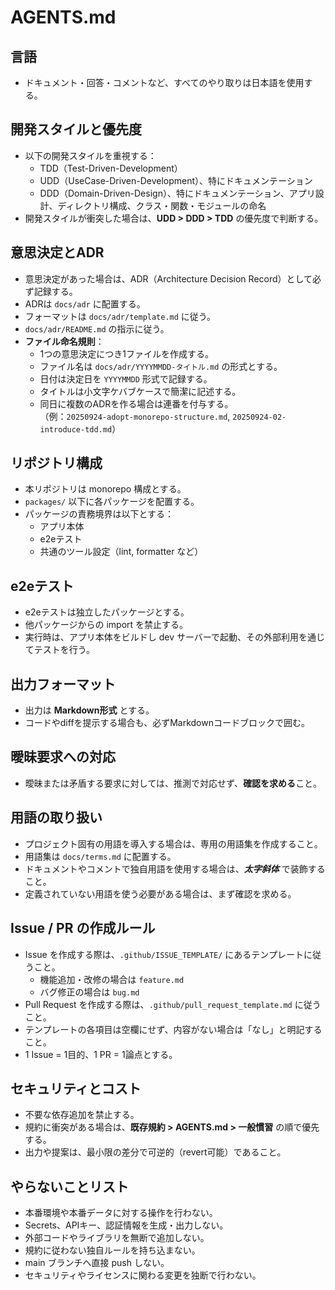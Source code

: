 # AGENTS.md

## 言語

- ドキュメント・回答・コメントなど、すべてのやり取りは日本語を使用する。

## 開発スタイルと優先度

- 以下の開発スタイルを重視する：
  - TDD（Test-Driven-Development）
  - UDD（UseCase-Driven-Development）、特にドキュメンテーション
  - DDD（Domain-Driven-Design）、特にドキュメンテーション、アプリ設計、ディレクトリ構成、クラス・関数・モジュールの命名
- 開発スタイルが衝突した場合は、**UDD > DDD > TDD** の優先度で判断する。

## 意思決定とADR

- 意思決定があった場合は、ADR（Architecture Decision Record）として必ず記録する。
- ADRは `docs/adr` に配置する。
- フォーマットは `docs/adr/template.md` に従う。
- `docs/adr/README.md` の指示に従う。
- **ファイル命名規則**：
  - 1つの意思決定につき1ファイルを作成する。
  - ファイル名は `docs/adr/YYYYMMDD-タイトル.md` の形式とする。
  - 日付は決定日を `YYYYMMDD` 形式で記録する。
  - タイトルは小文字ケバブケースで簡潔に記述する。
  - 同日に複数のADRを作る場合は連番を付与する。  
    （例：`20250924-adopt-monorepo-structure.md`, `20250924-02-introduce-tdd.md`）

## リポジトリ構成

- 本リポジトリは monorepo 構成とする。
- `packages/` 以下に各パッケージを配置する。
- パッケージの責務境界は以下とする：
  - アプリ本体
  - e2eテスト
  - 共通のツール設定（lint, formatter など）

## e2eテスト

- e2eテストは独立したパッケージとする。
- 他パッケージからの import を禁止する。
- 実行時は、アプリ本体をビルドし dev サーバーで起動、その外部利用を通じてテストを行う。

## 出力フォーマット

- 出力は **Markdown形式** とする。
- コードやdiffを提示する場合も、必ずMarkdownコードブロックで囲む。

## 曖昧要求への対応

- 曖昧または矛盾する要求に対しては、推測で対応せず、**確認を求める**こと。

## 用語の取り扱い

- プロジェクト固有の用語を導入する場合は、専用の用語集を作成すること。
- 用語集は `docs/terms.md` に配置する。
- ドキュメントやコメントで独自用語を使用する場合は、***太字斜体*** で装飾すること。
- 定義されていない用語を使う必要がある場合は、まず確認を求める。

## Issue / PR の作成ルール

- Issue を作成する際は、`.github/ISSUE_TEMPLATE/` にあるテンプレートに従うこと。
  - 機能追加・改修の場合は `feature.md`
  - バグ修正の場合は `bug.md`
- Pull Request を作成する際は、`.github/pull_request_template.md` に従うこと。
- テンプレートの各項目は空欄にせず、内容がない場合は「なし」と明記すること。
- 1 Issue = 1目的、1 PR = 1論点とする。

## セキュリティとコスト

- 不要な依存追加を禁止する。
- 規約に衝突がある場合は、**既存規約 > AGENTS.md > 一般慣習** の順で優先する。
- 出力や提案は、最小限の差分で可逆的（revert可能）であること。

## やらないことリスト

- 本番環境や本番データに対する操作を行わない。
- Secrets、APIキー、認証情報を生成・出力しない。
- 外部コードやライブラリを無断で追加しない。
- 規約に従わない独自ルールを持ち込まない。
- main ブランチへ直接 push しない。
- セキュリティやライセンスに関わる変更を独断で行わない。
